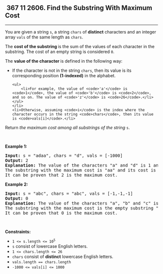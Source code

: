 <h2> 367 11
2606. Find the Substring With Maximum Cost</h2><hr><div><p>You are given a string <code>s</code>, a string <code>chars</code> of <strong>distinct</strong> characters and an integer array <code>vals</code> of the same length as <code>chars</code>.</p>

<p>The <strong>cost of the substring </strong>is the sum of the values of each character in the substring. The cost of an empty string is considered <code>0</code>.</p>

<p>The <strong>value of the character </strong>is defined in the following way:</p>

<ul>
	<li>If the character is not in the string <code>chars</code>, then its value is its corresponding position <strong>(1-indexed)</strong> in the alphabet.

	<ul>
		<li>For example, the value of <code>'a'</code> is <code>1</code>, the value of <code>'b'</code> is <code>2</code>, and so on. The value of <code>'z'</code> is <code>26</code>.</li>
	</ul>
	</li>
	<li>Otherwise, assuming <code>i</code> is the index where the character occurs in the string <code>chars</code>, then its value is <code>vals[i]</code>.</li>
</ul>

<p>Return <em>the maximum cost among all substrings of the string</em> <code>s</code>.</p>

<p>&nbsp;</p>
<p><strong class="example">Example 1:</strong></p>

<pre><strong>Input:</strong> s = "adaa", chars = "d", vals = [-1000]
<strong>Output:</strong> 2
<strong>Explanation:</strong> The value of the characters "a" and "d" is 1 and -1000 respectively.
The substring with the maximum cost is "aa" and its cost is 1 + 1 = 2.
It can be proven that 2 is the maximum cost.
</pre>

<p><strong class="example">Example 2:</strong></p>

<pre><strong>Input:</strong> s = "abc", chars = "abc", vals = [-1,-1,-1]
<strong>Output:</strong> 0
<strong>Explanation:</strong> The value of the characters "a", "b" and "c" is -1, -1, and -1 respectively.
The substring with the maximum cost is the empty substring "" and its cost is 0.
It can be proven that 0 is the maximum cost.
</pre>

<p>&nbsp;</p>
<p><strong>Constraints:</strong></p>

<ul>
	<li><code>1 &lt;= s.length &lt;= 10<sup>5</sup></code></li>
	<li><code>s</code> consist of lowercase English letters.</li>
	<li><code>1 &lt;= chars.length &lt;= 26</code></li>
	<li><code>chars</code> consist of <strong>distinct</strong> lowercase English letters.</li>
	<li><code>vals.length == chars.length</code></li>
	<li><code>-1000 &lt;= vals[i] &lt;= 1000</code></li>
</ul>
</div>